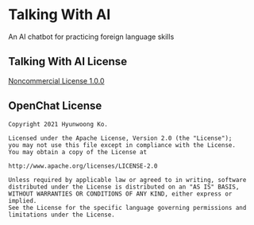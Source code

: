 # Talking With AI

An AI chatbot for practicing foreign language skills

## Talking With AI License
[Noncommercial License 1.0.0](https://github.com/ildar-idrisov/talkingwithai/blob/main/LICENSE)

## OpenChat License
```
Copyright 2021 Hyunwoong Ko.

Licensed under the Apache License, Version 2.0 (the "License");
you may not use this file except in compliance with the License.
You may obtain a copy of the License at

http://www.apache.org/licenses/LICENSE-2.0

Unless required by applicable law or agreed to in writing, software
distributed under the License is distributed on an "AS IS" BASIS,
WITHOUT WARRANTIES OR CONDITIONS OF ANY KIND, either express or implied.
See the License for the specific language governing permissions and
limitations under the License.
```
